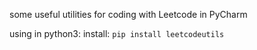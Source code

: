 some useful utilities for coding with Leetcode in PyCharm

using in python3:
install: `pip install leetcodeutils`